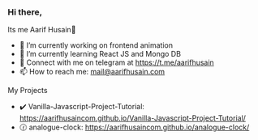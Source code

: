 ### Hi there,

Its me Aarif Husain👋

- 🔭 I’m currently working on frontend animation 
- 🌱 I’m currently learning React JS and Mongo DB
- 💬 Connect with me on telegram at https://t.me/aarifhusain
- 📫 How to reach me: mail@aarifhusain.com

My Projects
- ✔️ Vanilla-Javascript-Project-Tutorial: https://aarifhusaincom.github.io/Vanilla-Javascript-Project-Tutorial/
- 🕜 analogue-clock: https://aarifhusaincom.github.io/analogue-clock/
